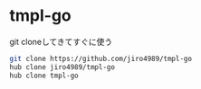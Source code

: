 # tmpl-go

git cloneしてきてすぐに使う

```bash
git clone https://github.com/jiro4989/tmpl-go
hub clone jiro4989/tmpl-go
hub clone tmpl-go
```
